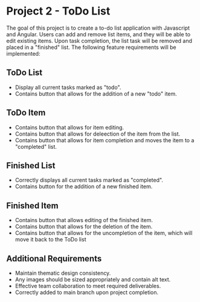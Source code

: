 
# Project 2 - ToDo List

The goal of this project is to create a to-do list application with Javascript and Angular. Users can add and remove list items, and they will be able to edit existing items. Upon task completion, the list task will be removed and placed in a "finished" list. The following feature requirements will be implemented:

## ToDo List

- Display all current tasks marked as "todo".
- Contains button that allows for the addition of a new "todo" item.

## ToDo Item

- Contains button that allows for item editing.
- Contains button that allows for deleection of the item from the list.
- Contains button that allows for item completion and moves the item to a "completed" list.

## Finished List

- Correctly displays all current tasks marked as "completed".
- Contains button for the addition of a new finished item.

## Finished Item

- Contains button that allows editing of the finished item.
- Contains button that allows for the deletion of the item.
- Contains button that allows for the uncompletion of the item, which will move it back to the ToDo list

## Additional Requirements

- Maintain thematic design consistency.
- Any images should be sized appropriately and contain alt text.
- Effective team collaboration to meet required deliverables.
- Correctly added to main branch upon project completion.
